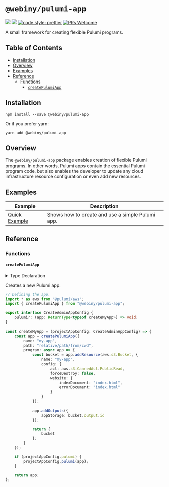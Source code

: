 # `@webiny/pulumi-app`

[![](https://img.shields.io/npm/dw/@webiny/pulumi-app.svg)](https://www.npmjs.com/package/@webiny/pulumi-app)
[![](https://img.shields.io/npm/v/@webiny/pulumi-app.svg)](https://www.npmjs.com/package/@webiny/pulumi-app)
[![code style: prettier](https://img.shields.io/badge/code_style-prettier-ff69b4.svg?style=flat-square)](https://github.com/prettier/prettier)
[![PRs Welcome](https://img.shields.io/badge/PRs-welcome-brightgreen.svg?style=flat-square)](http://makeapullrequest.com)

A small framework for creating flexible Pulumi programs.

## Table of Contents

- [Installation](#installation)
- [Overview](#overview)
- [Examples](#examples)
- [Reference](#reference)
    - [Functions](#functions)
        - [`createPulumiApp`](#createPulumiApp)

## Installation

```
npm install --save @webiny/pulumi-app
```

Or if you prefer yarn:

```
yarn add @webiny/pulumi-app
```

## Overview

The `@webiny/pulumi-app` package enables creation of flexible Pulumi programs. In other words, Pulumi apps contain the essential Pulumi program code, but also enables the developer to update any cloud infrastructure resource configuration or even add new resources.



## Examples

| Example                           | Description                                                     |
| --------------------------------- | --------------------------------------------------------------- |
| [Quick Example](./docs/examples/quickExample.md) | Shows how to create and use a simple Pulumi app. |

## Reference

### Functions

#### `createPulumiApp`

<details>
<summary>Type Declaration</summary>
<p>

```ts
export declare const Wcp: React.FC;
```

</p>
</details>

Creates a new Pulumi app.

```ts
// Defining the app.
import * as aws from "@pulumi/aws";
import { createPulumiApp } from "@webiny/pulumi-app";

export interface CreateAdminAppConfig {
    pulumi?: (app: ReturnType<typeof createMyApp>) => void;
}

const createMyApp = (projectAppConfig: CreateAdminAppConfig) => {
    const app = createPulumiApp({
        name: "my-app",
        path: "relative/path/from/cwd",
        program: async app => {
            const bucket = app.addResource(aws.s3.Bucket, {
                name: "my-app",
                config: {
                    acl: aws.s3.CannedAcl.PublicRead,
                    forceDestroy: false,
                    website: {
                        indexDocument: "index.html",
                        errorDocument: "index.html"
                    }
                }
            });

            app.addOutputs({
                appStorage: bucket.output.id
            });

            return {
                bucket
            };
        }
    });

    if (projectAppConfig.pulumi) {
        projectAppConfig.pulumi(app);
    }

    return app;
};
```
